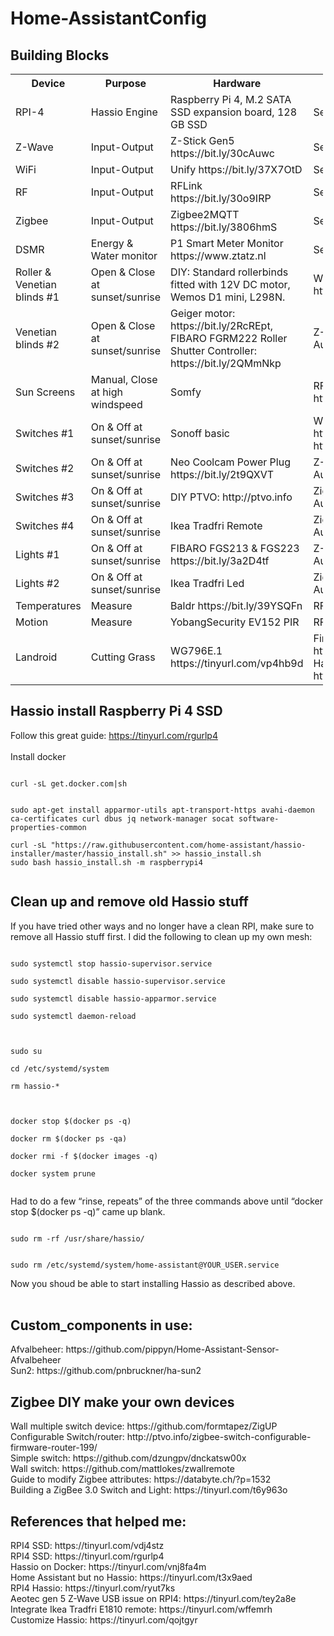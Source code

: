 # Home-AssistantConfig

<h2>Building Blocks</h2>

<table style="width:500px">
    <col width="50px" />
    <col width="50px" />
    <col width="200px" />
    <col width="200px" />
  <tr>
    <th>Device</th>
    <th>Purpose</th>
    <th>Hardware</th>
    <th>Software</th>
  </tr>
  <tr>
    <td>RPI-4</td>
    <td>Hassio Engine</td>
    <td>Raspberry Pi 4, M.2 SATA SSD expansion board, 128 GB SSD</td>
    <td>See Hassio</td>
  </tr>
  <tr>
    <td>Z-Wave</td>
    <td>Input-Output</td>
    <td>Z-Stick Gen5 https://bit.ly/30cAuwc</td>
    <td>See Hassio</td>
  </tr>
  <tr>
    <td>WiFi</td>
    <td>Input-Output</td>
    <td>Unify https://bit.ly/37X7OtD</td>
    <td>See Hassio</td>
  </tr>
  <tr>
    <td>RF</td>
    <td>Input-Output</td>
    <td>RFLink https://bit.ly/30o9IRP</td>
    <td>See Hassio</td>
  </tr>
  <tr>
    <td>Zigbee</td>
    <td>Input-Output</td>
    <td>Zigbee2MQTT https://bit.ly/3806hmS</td>
    <td>See Hassio</td>
  </tr>  
  <tr>
    <td>DSMR</td>
    <td>Energy & Water monitor</td>
    <td>P1 Smart Meter Monitor https://www.ztatz.nl</td>
    <td>See Hassio</td>
  </tr>  
  <tr>
    <td>Roller & Venetian blinds #1</td>
    <td>Open & Close at sunset/sunrise</td>
    <td>DIY: Standard rollerbinds fitted with 12V DC motor, Wemos D1 mini, L298N.</td>
    <td>WiFi: ESPHome, Bases: https://bit.ly/36NWvnp</td>
  </tr>
  <tr>
    <td>Venetian blinds #2</td>
    <td>Open & Close at sunset/sunrise</td>
    <td>Geiger motor: https://bit.ly/2RcREpt, FIBARO FGRM222 Roller Shutter Controller: https://bit.ly/2QMmNkp</td>
    <td>Z-Wave: See Hassio Automation</td>
  </tr>
  <tr>
    <td>Sun Screens</td>
    <td>Manual, Close at high windspeed</td>
    <td>Somfy</td>
    <td>RF: RFlink integration: https://bit.ly/3832FQL</td>
  </tr>  
  <tr>
    <td>Switches #1</td>
    <td>On & Off at sunset/sunrise</td>
    <td>Sonoff basic</td>
    <td>Wifi: Tasmota: https://bit.ly/2FFV4eP, https://bit.ly/38337hV</td>
  </tr>
  <tr>
    <td>Switches #2</td>
    <td>On & Off at sunset/sunrise</td>
    <td>Neo Coolcam Power Plug https://bit.ly/2t9QXVT</td>
    <td>Z-Wave See Hassio Automation</td>
  </tr>  
  <tr>
    <td>Switches #3</td>
    <td>On & Off at sunset/sunrise</td>
    <td>DIY PTVO: http://ptvo.info </td>
    <td>Zigbee: See Hassio Automation</td>
  </tr>
  <tr>
    <td>Switches #4</td>
    <td>On & Off at sunset/sunrise</td>
    <td>Ikea Tradfri Remote </td>
    <td>Zigbee: See Hassio Automation</td>
  </tr>  
  <tr>
    <td>Lights #1</td>
    <td>On & Off at sunset/sunrise</td>
    <td>FIBARO FGS213 & FGS223 https://bit.ly/3a2D4tf</td>
    <td>Z-Wave: See Hassio Automation</td>
  </tr>
  <tr>
    <td>Lights #2</td>
    <td>On & Off at sunset/sunrise</td>
    <td>Ikea Tradfri Led</td>
    <td>Zigbee: See Hassio Automation</td>
  </tr>
  <tr>
    <td>Temperatures</td>
    <td>Measure</td>
    <td>Baldr https://bit.ly/39YSQFn</td>
    <td>RF: See Hassio Automation</td>
  </tr> 
  <tr>
    <td>Motion</td>
    <td>Measure</td>
    <td>YobangSecurity EV152 PIR  </td>
    <td>RF: See Hassio Automation</td>
  </tr>
  <tr>
    <td>Landroid</td>
    <td>Cutting Grass</td>
    <td>WG796E.1 https://tinyurl.com/vp4hb9d</td>
    <td>Firmware 5.21 https://tinyurl.com/sxp9emc
      Hassio: https://tinyurl.com/wbfl8nx</td>
  </tr>   
</table>

<h2>Hassio install Raspberry Pi 4 SSD</h2>

Follow this great guide: https://tinyurl.com/rgurlp4 <br><br>
Install docker
<pre><code>
curl -sL get.docker.com|sh
</pre></code>
<pre><code>
sudo apt-get install apparmor-utils apt-transport-https avahi-daemon ca-certificates curl dbus jq network-manager socat software-properties-common <br>
curl -sL "https://raw.githubusercontent.com/home-assistant/hassio-installer/master/hassio_install.sh" >> hassio_install.sh
sudo bash hassio_install.sh -m raspberrypi4<br>
</pre></code>

<h2> Clean up and remove old Hassio stuff</h2>
If you have tried other ways and no longer have a clean RPI, make sure to remove all Hassio stuff first. I did the following to clean up my own mesh:
<pre><code>
sudo systemctl stop hassio-supervisor.service<br>
sudo systemctl disable hassio-supervisor.service<br>
sudo systemctl disable hassio-apparmor.service<br>
sudo systemctl daemon-reload<br>
</code></pre>
<pre><code>
sudo su<br>
cd /etc/systemd/system<br>
rm hassio-*<br>
</code></pre>
<pre><code>
docker stop $(docker ps -q)<br>
docker rm $(docker ps -qa)<br>
docker rmi -f $(docker images -q)<br>
docker system prune<br>
</code></pre>

Had to do a few “rinse, repeats” of the three commands above until “docker stop $(docker ps -q)” came up blank.
<pre><code>
sudo rm -rf /usr/share/hassio/
</code></pre>

<pre><code>
sudo rm /etc/systemd/system/home-assistant@YOUR_USER.service
</code></pre>
Now you shoud be able to start installing Hassio as described above.<br><br>

<h2>Custom_components in use:</h2>
Afvalbeheer: https://github.com/pippyn/Home-Assistant-Sensor-Afvalbeheer <br>
Sun2: https://github.com/pnbruckner/ha-sun2 <br>

<h2>Zigbee DIY make your own devices</h2>
Wall multiple switch device: https://github.com/formtapez/ZigUP <br>
Configurable Switch/router: http://ptvo.info/zigbee-switch-configurable-firmware-router-199/ <br>
Simple switch: https://github.com/dzungpv/dnckatsw00x <br>
Wall switch: https://github.com/mattlokes/zwallremote <br>
Guide to modify Zigbee attributes: https://databyte.ch/?p=1532 <br>
Building a ZigBee 3.0 Switch and Light: https://tinyurl.com/t6y963o<br>

<h2>References that helped me:</h2>
RPI4 SSD: https://tinyurl.com/vdj4stz <br>
RPI4 SSD: https://tinyurl.com/rgurlp4 <br>
Hassio on Docker: https://tinyurl.com/vnj8fa4m <br>
Home Assistant but no Hassio: https://tinyurl.com/t3x9aed <br>
RPI4 Hassio: https://tinyurl.com/ryut7ks <br>
Aeotec gen 5 Z-Wave USB issue on RPI4: https://tinyurl.com/tey2a8e <br>
Integrate Ikea Tradfri E1810 remote: https://tinyurl.com/wffemrh <br>
Customize Hassio: https://tinyurl.com/qojtgyr <br>




